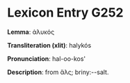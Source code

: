 # Lexicon Entry G252

**Lemma**: ἁλυκός

**Transliteration (xlit)**: halykós

**Pronunciation**: hal-oo-kos'

**Description**:
from ἅλς; briny:--salt.
